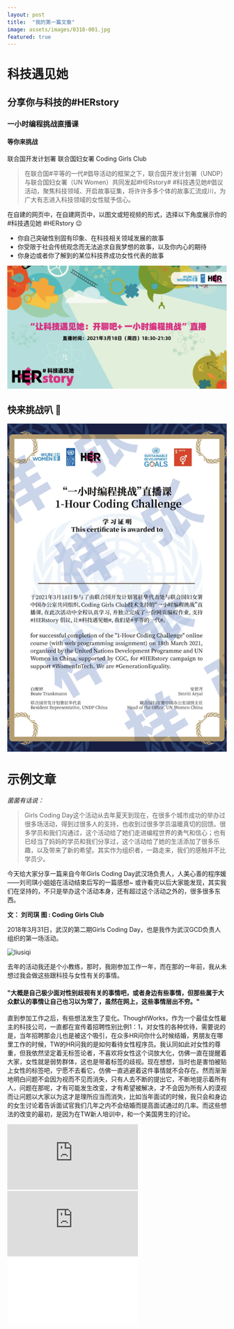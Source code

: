 ```yaml
---
layout: post
title:  "我的第一篇文章"
image: assets/images/0318-001.jpg
featured: true
---
```


# 科技遇见她
## 分享你与科技的#HERstory
### 一小时编程挑战直播课
#### 等你来挑战

联合国开发计划署
联合国妇女署
Coding Girls Club

> 在联合国#平等的一代#倡导活动的框架之下，联合国开发计划署（UNDP）与联合国妇女署（UN Women）共同发起#HERstory# #科技遇见她#倡议活动，聚焦科技领域、开启故事征集，将许许多多个体的故事汇流成川，为广大有志进入科技领域的女性赋予信心。

在自建的网页中，在自建网页中，以图文或短视频的形式，选择以下角度展示你的#科技遇见她 #HERstory 😉

* 你自己突破性别固有印象、在科技相关领域发展的故事
* 你受限于社会传统观念而无法追求自我梦想的故事，以及你内心的期待
* 你身边或者你了解到的某位科技界成功女性代表的故事

![002](../assets/images/0318-002.png)

## 快来挑战叭 🥳

![003](../assets/images/0318-003.png)

# 示例文章

_菌菌有话说：_
> Girls Coding Day这个活动从去年夏天到现在，在很多个城市成功的举办过很多场活动，得到过很多人的支持，也收到过很多学员温暖真切的回馈。很多学员和我们沟通过，这个活动给了她们走进编程世界的勇气和信心；也有已经当了妈妈的学员和我们分享过，这个活动给了她的生活添加了很多乐趣，以及带来了新的希望。其实作为组织者，一路走来，我们的感触并不比学员少。

  今天给大家分享一篇来自今年Girls  Coding Day武汉场负责人，人美心善的程序媛——刘司琪小姐姐在活动结束后写的一篇感想~  或许看完以后大家能发现，其实我们在坚持的，不只是举办这个活动本身，还有超过这个活动之外的，很多很多东西。

**文： 刘司琪**
**图 : Coding Girls Club**

2018年3月31日，武汉的第二期Girls Coding Day，也是我作为武汉GCD负责人组织的第一场活动。

![liusiqi](001.jpg)

去年的活动我还是个小教练，那时，我刚参加工作一年，而在那的一年前，我从未想过我会做这些跟科技与女性有关的事情。

 #### "大概是自己极少面对性别歧视有关的事情吧，或者身边有些事情，但那些属于大众默认的事情让自己也习以为常了，虽然在网上，这些事情层出不穷。"

直到参加工作之后，有些想法发生了变化。ThoughtWorks，作为一个最佳女性雇主的科技公司，一直都在宣传着招聘性别比例1：1，对女性的各种优待，需要说的是，当年招聘那会儿也是被这个吸引，在众多HR问你什么时候结婚，男朋友在哪里工作的时候，TW的HR问我的是如何看待女性程序员。我认同如此对女性的尊重，但我依然坚定着无标签论者，不喜欢将女性这个词放大化，仿佛一直在提醒着大家，女性就是弱势群体，这也是带着标签的歧视。现在想想，当时也是害怕被贴上女性的标签吧，宁愿不去看它，仿佛一直逃避着这件事情就不会存在。然而渐渐地明白问题不会因为视而不见而消失，只有人去不断的提出它，不断地提示着所有人，问题在那呢，才有可能发生改变，才有希望被解决，才不会因为所有人的漠视而让问题以大家以为这才是理所应当而消失，比如当年面试的时候，我只会和身边的女生讨论着告诉面试官我们几年之内不会结婚而提高面试通过的几率。而这些想法的改变的最初，是因为在TW新人培训中，和一个美国男生的讨论。

<iframe frameborder="0" src="https://v.qq.com/txp/iframe/player.html?vid=x0519dqfhwt" allowFullScreen="true"></iframe>

<iframe frameborder="0" src="https://v.qq.com/txp/iframe/player.html?vid=x0519dqfhwt" allowFullScreen="true"></iframe>

<iframe src="//player.bilibili.com/player.html?aid=288866567&bvid=BV1cf4y1C72K&cid=285335605&page=1" scrolling="no" border="0" frameborder="no" framespacing="0" allowfullscreen="true"> </iframe>
